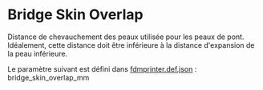 # Bridge Skin Overlap

Distance de chevauchement des peaux utilisée pour les peaux de pont. Idéalement, cette distance doit être inférieure à la distance d'expansion de la peau inférieure.

Le paramètre suivant est défini dans [fdmprinter.def.json](https://github.com/smartavionics/Cura/blob/mb-master/resources/definitions/fdmprinter.def.json) : bridge_skin_overlap_mm